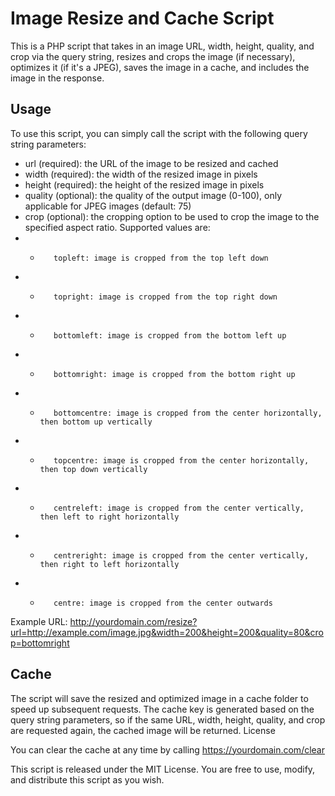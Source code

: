 # Image Resize and Cache Script

This is a PHP script that takes in an image URL, width, height, quality, and crop via the query string, resizes and crops the image (if necessary), optimizes it (if it's a JPEG), saves the image in a cache, and includes the image in the response.

## Usage

To use this script, you can simply call the script with the following query string parameters:

-    url (required): the URL of the image to be resized and cached
-    width (required): the width of the resized image in pixels
-    height (required): the height of the resized image in pixels
-    quality (optional): the quality of the output image (0-100), only applicable for JPEG images (default: 75)
-    crop (optional): the cropping option to be used to crop the image to the specified aspect ratio. Supported values are:
- -        topleft: image is cropped from the top left down
- -        topright: image is cropped from the top right down
- -        bottomleft: image is cropped from the bottom left up
- -        bottomright: image is cropped from the bottom right up
- -        bottomcentre: image is cropped from the center horizontally, then bottom up vertically
- -        topcentre: image is cropped from the center horizontally, then top down vertically
- -        centreleft: image is cropped from the center vertically, then left to right horizontally
- -        centreright: image is cropped from the center vertically, then right to left horizontally
- -        centre: image is cropped from the center outwards

Example URL: http://yourdomain.com/resize?url=http://example.com/image.jpg&width=200&height=200&quality=80&crop=bottomright

## Cache

The script will save the resized and optimized image in a cache folder to speed up subsequent requests. The cache key is generated based on the query string parameters, so if the same URL, width, height, quality, and crop are requested again, the cached image will be returned.
License

You can clear the cache at any time by calling https://yourdomain.com/clear

This script is released under the MIT License. You are free to use, modify, and distribute this script as you wish.
